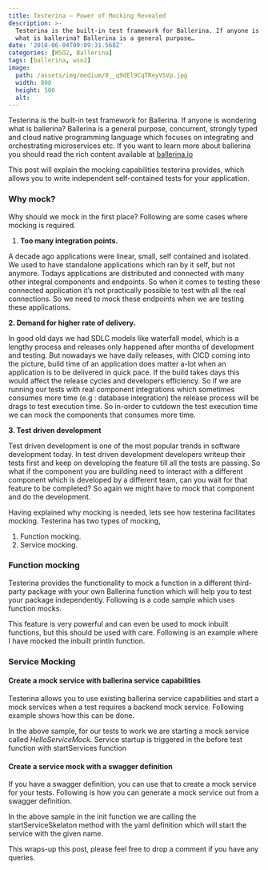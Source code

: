 ```yaml
---
title: Testerina — Power of Mocking Revealed
description: >-
  Testerina is the built-in test framework for Ballerina. If anyone is wondering
  what is ballerina? Ballerina is a general purpose…
date: '2018-06-04T09:09:31.568Z'
categories: [WSO2, Ballerina]
tags: [ballerina, wso2]
image:
  path: /assets/img/medium/0__q9dEl9CqTReyVSVp.jpg
  width: 800
  height: 500
  alt: 
---
```

Testerina is the built-in test framework for Ballerina. If anyone is wondering what is ballerina? Ballerina is a general purpose, concurrent, strongly typed and cloud native programming language which focuses on integrating and orchestrating microservices etc. If you want to learn more about ballerina you should read the rich content available at [ballerina.io](https://ballerina.io/)

This post will explain the mocking capabilities testerina provides, which allows you to write independent self-contained tests for your application.

### Why mock?

Why should we mock in the first place? Following are some cases where mocking is required.

1.  **Too many integration points.**

A decade ago applications were linear, small, self contained and isolated. We used to have standalone applications which ran by it self, but not anymore. Todays applications are distributed and connected with many other integral components and endpoints. So when it comes to testing these connected application it’s not practically possible to test with all the real connections. So we need to mock these endpoints when we are testing these applications.

**2\. Demand for higher rate of delivery.**

In good old days we had SDLC models like waterfall model, which is a lengthy process and releases only happened after months of development and testing. But nowadays we have daily releases, with CICD coming into the picture, build time of an application does matter a-lot when an application is to be delivered in quick pace. If the build takes days this would affect the release cycles and developers efficiency. So if we are running our tests with real component integrations which sometimes consumes more time (e.g : database integration) the release process will be drags to test execution time. So in-order to cutdown the test execution time we can mock the components that consumes more time.

**3\. Test driven development**

Test driven development is one of the most popular trends in software development today. In test driven development developers writeup their tests first and keep on developing the feature till all the tests are passing. So what if the component you are building need to interact with a different component which is developed by a different team, can you wait for that feature to be completed? So again we might have to mock that component and do the development.

Having explained why mocking is needed, lets see how testerina facilitates mocking. Testerina has two types of mocking,

1.  Function mocking.
2.  Service mocking.

### Function mocking

Testerina provides the functionality to mock a function in a different third-party package with your own Ballerina function which will help you to test your package independently. Following is a code sample which uses function mocks.

This feature is very powerful and can even be used to mock inbuilt functions, but this should be used with care. Following is an example where I have mocked the inbuilt println function.

### Service Mocking

#### Create a mock service with ballerina service capabilities

Testerina allows you to use existing ballerina service capabilities and start a mock services when a test requires a backend mock service. Following example shows how this can be done.

In the above sample, for our tests to work we are starting a mock service called _HelloServiceMock._ Service startup is triggered in the before test function with startServices function

#### Create a service mock with a swagger definition

If you have a swagger definition, you can use that to create a mock service for your tests. Following is how you can generate a mock service out from a swagger definition.

In the above sample in the init function we are calling the startServiceSkelaton method with the yaml definition which will start the service with the given name.

This wraps-up this post, please feel free to drop a comment if you have any queries.